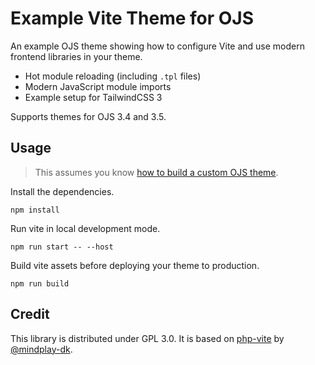 # Example Vite Theme for OJS

An example OJS theme showing how to configure Vite and use modern frontend libraries in your theme.

- Hot module reloading (including `.tpl` files)
- Modern JavaScript module imports
- Example setup for TailwindCSS 3

Supports themes for OJS 3.4 and 3.5.

## Usage

> This assumes you know [how to build a custom OJS theme](https://docs.pkp.sfu.ca/pkp-theming-guide/en/).

Install the dependencies.

```
npm install
```

Run vite in local development mode.

```
npm run start -- --host
```

Build vite assets before deploying your theme to production.

```
npm run build
```

## Credit

This library is distributed under GPL 3.0. It is based on [php-vite](https://github.com/mindplay-dk/php-vite) by [@mindplay-dk](https://github.com/mindplay-dk).
